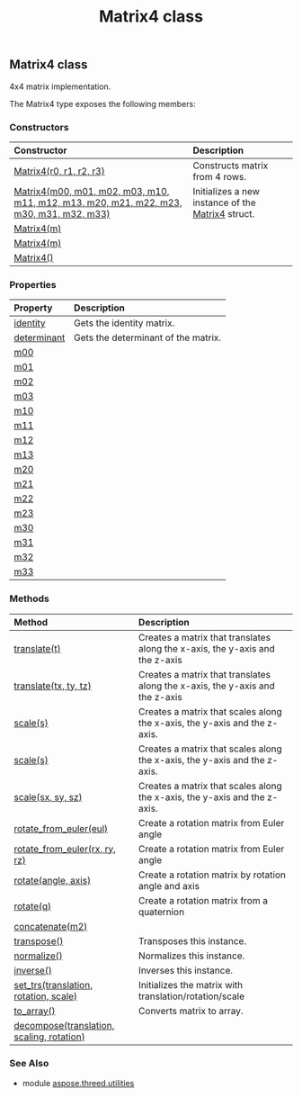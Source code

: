 ﻿---
title: Matrix4 class
second_title: Aspose.3D for Python via .NET API References
description: 
type: docs
weight: 120
url: /python-net/aspose.threed.utilities/matrix4/
is_root: false
---

## Matrix4 class

4x4 matrix implementation.



The Matrix4 type exposes the following members:

### Constructors
| Constructor | Description |
| :- | :- |
| [Matrix4(r0, r1, r2, r3)](/3d/python-net/aspose.threed.utilities/matrix4/__init__/#Vector4-Vector4-Vector4-Vector4) | Constructs matrix from 4 rows. |
| [Matrix4(m00, m01, m02, m03, m10, m11, m12, m13, m20, m21, m22, m23, m30, m31, m32, m33)](/3d/python-net/aspose.threed.utilities/matrix4/__init__/#float-float-float-float-float-float-float-float-float-float-float-float-float-float-float-float) | Initializes a new instance of the [Matrix4](/3d/python-net/aspose.threed.utilities/matrix4) struct. |
| [Matrix4(m)](/3d/python-net/aspose.threed.utilities/matrix4/__init__/#FMatrix4) |  |
| [Matrix4(m)](/3d/python-net/aspose.threed.utilities/matrix4/__init__/#double[]) |  |
| [Matrix4()](/3d/python-net/aspose.threed.utilities/matrix4/__init__/#) |  |


### Properties
| Property | Description |
| :- | :- |
| [identity](/3d/python-net/aspose.threed.utilities/matrix4/identity) | Gets the identity matrix. |
| [determinant](/3d/python-net/aspose.threed.utilities/matrix4/determinant) | Gets the determinant of the matrix. |
| [m00](/3d/python-net/aspose.threed.utilities/matrix4/m00) |  |
| [m01](/3d/python-net/aspose.threed.utilities/matrix4/m01) |  |
| [m02](/3d/python-net/aspose.threed.utilities/matrix4/m02) |  |
| [m03](/3d/python-net/aspose.threed.utilities/matrix4/m03) |  |
| [m10](/3d/python-net/aspose.threed.utilities/matrix4/m10) |  |
| [m11](/3d/python-net/aspose.threed.utilities/matrix4/m11) |  |
| [m12](/3d/python-net/aspose.threed.utilities/matrix4/m12) |  |
| [m13](/3d/python-net/aspose.threed.utilities/matrix4/m13) |  |
| [m20](/3d/python-net/aspose.threed.utilities/matrix4/m20) |  |
| [m21](/3d/python-net/aspose.threed.utilities/matrix4/m21) |  |
| [m22](/3d/python-net/aspose.threed.utilities/matrix4/m22) |  |
| [m23](/3d/python-net/aspose.threed.utilities/matrix4/m23) |  |
| [m30](/3d/python-net/aspose.threed.utilities/matrix4/m30) |  |
| [m31](/3d/python-net/aspose.threed.utilities/matrix4/m31) |  |
| [m32](/3d/python-net/aspose.threed.utilities/matrix4/m32) |  |
| [m33](/3d/python-net/aspose.threed.utilities/matrix4/m33) |  |


### Methods
| Method | Description |
| :- | :- |
| [translate(t)](/3d/python-net/aspose.threed.utilities/matrix4/translate/#Vector3) | Creates a matrix that translates along the x-axis, the y-axis and the z-axis |
| [translate(tx, ty, tz)](/3d/python-net/aspose.threed.utilities/matrix4/translate/#float-float-float) | Creates a matrix that translates along the x-axis, the y-axis and the z-axis |
| [scale(s)](/3d/python-net/aspose.threed.utilities/matrix4/scale/#Vector3) | Creates a matrix that scales along the x-axis, the y-axis and the z-axis. |
| [scale(s)](/3d/python-net/aspose.threed.utilities/matrix4/scale/#float) | Creates a matrix that scales along the x-axis, the y-axis and the z-axis. |
| [scale(sx, sy, sz)](/3d/python-net/aspose.threed.utilities/matrix4/scale/#float-float-float) | Creates a matrix that scales along the x-axis, the y-axis and the z-axis. |
| [rotate_from_euler(eul)](/3d/python-net/aspose.threed.utilities/matrix4/rotate_from_euler/#Vector3) | Create a rotation matrix from Euler angle |
| [rotate_from_euler(rx, ry, rz)](/3d/python-net/aspose.threed.utilities/matrix4/rotate_from_euler/#float-float-float) | Create a rotation matrix from Euler angle |
| [rotate(angle, axis)](/3d/python-net/aspose.threed.utilities/matrix4/rotate/#float-Vector3) | Create a rotation matrix by rotation angle and axis |
| [rotate(q)](/3d/python-net/aspose.threed.utilities/matrix4/rotate/#Quaternion) | Create a rotation matrix from a quaternion |
| [concatenate(m2)](/3d/python-net/aspose.threed.utilities/matrix4/concatenate/#Matrix4) |  |
| [transpose()](/3d/python-net/aspose.threed.utilities/matrix4/transpose/#) | Transposes this instance. |
| [normalize()](/3d/python-net/aspose.threed.utilities/matrix4/normalize/#) | Normalizes this instance. |
| [inverse()](/3d/python-net/aspose.threed.utilities/matrix4/inverse/#) | Inverses this instance. |
| [set_trs(translation, rotation, scale)](/3d/python-net/aspose.threed.utilities/matrix4/set_trs/#Vector3-Vector3-Vector3) | Initializes the matrix with translation/rotation/scale |
| [to_array()](/3d/python-net/aspose.threed.utilities/matrix4/to_array/#) | Converts matrix to array. |
| [decompose(translation, scaling, rotation)](/3d/python-net/aspose.threed.utilities/matrix4/decompose/#Vector3&-Vector3&-Quaternion&) |  |


### See Also

* module [aspose.threed.utilities](../)
